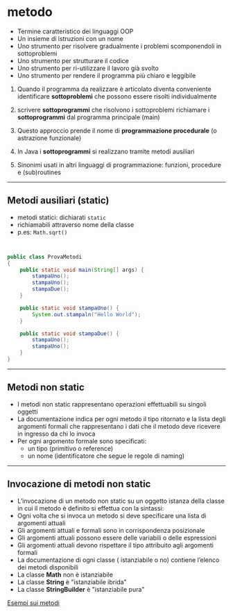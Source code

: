 # metodo

* Termine caratteristico dei linguaggi OOP
* Un  insieme  di   istruzioni   con un nome 
* Uno  strumento  per  risolvere gradualmente i problemi  scomponendoli  in sottoproblemi
* Uno strumento per strutturare  il codice
* Uno strumento per ri-utilizzare il lavoro già svolto
* Uno  strumento per rendere il programma più  chiaro e leggibile

1. Quando il programma da realizzare è articolato diventa conveniente identificare **sottoproblemi** che possono essere risolti individualmente

2. scrivere **sottoprogrammi** che risolvono i sottoproblemi richiamare i **sottoprogrammi** dal programma principale (main)

3. Questo approccio prende il nome di **programmazione procedurale** (o astrazione funzionale)

4. In Java i **sottoprogrammi** si realizzano tramite metodi ausiliari

5. Sinonimi usati in altri linguaggi di programmazione: funzioni, procedure e (sub)routines

---



## Metodi ausiliari (static)

* metodi statici: dichiarati `static`
* richiamabili attraverso nome della classe
* p.es: `Math.sqrt()`



```java


public class ProvaMetodi
{
	public static void main(String[] args) {
		stampaUno();
		stampaUno();
		stampaDue();
	}

	public static void stampaUno() {
		System.out.stampaln("Hello World");
	}

	public static void stampaDue() {
		stampaUno();
		stampaUno();
	}
}

```

---


## Metodi non static

* I metodi non static rappresentano operazioni effettuabili su singoli oggetti
* La documentazione indica per ogni metodo il tipo ritornato e la lista degli argomenti formali che rappresentano i dati che il metodo deve ricevere in ingresso da chi lo invoca
* Per ogni argomento formale sono specificati:
	* un tipo (primitivo o reference)
	* un nome (identificatore che segue le regole di naming)

---

## Invocazione di metodi non static

* L’invocazione di un metodo non static su un oggetto istanza della classe in cui il metodo è definito si effettua con la sintassi:
* Ogni volta che si invoca un metodo si deve specificare una lista di argomenti attuali
* Gli argomenti attuali e formali sono in corrispondenza posizionale
* Gli argomenti attuali possono essere delle variabili o delle espressioni
* Gli argomenti attuali devono rispettare il tipo attribuito agli argomenti formali
* La documentazione di ogni classe ( istanziabile o no) contiene l’elenco dei metodi disponibili
* La classe **Math** non è istanziabile
* La classe **String** è "istanziabile ibrida"
* La classe **StringBuilder** è "istanziabile pura"


[Esempi sui metodi](https://gist.github.com/maboglia/c9cb7b9c7a895e046cb9ecf2b7d23870)